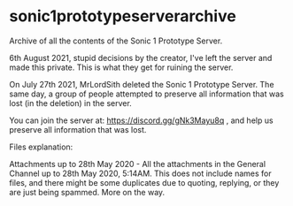 # sonic1prototypeserverarchive
Archive of all the contents of the Sonic 1 Prototype Server.

6th August 2021, stupid decisions by the creator, I've left the server and made this private. This is what they get for ruining the server.


On July 27th 2021, MrLordSith deleted the Sonic 1 Prototype Server. The same day, a group of people attempted to preserve all information that was lost (in the deletion) in the server.

You can join the server at: https://discord.gg/gNk3Mayu8q , and help us preserve all information that was lost.

Files explanation:

Attachments up to 28th May 2020 - All the attachments in the General Channel up to 28th May 2020, 5:14AM. This does not include names for files, and there might be some duplicates due to quoting, replying, or they are just being spammed.
More on the way.
